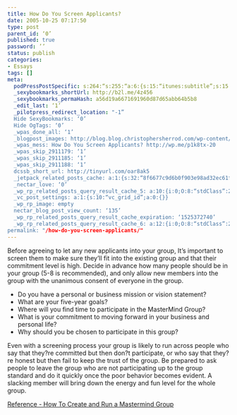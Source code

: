```yaml
---
title: How Do You Screen Applicants?
date: 2005-10-25 07:17:50
type: post
parent_id: ‘0’
published: true
password: ’’
status: publish
categories:
- Essays
tags: []
meta:
  podPressPostSpecific: s:264:“s:255:“a:6:{s:15:“itunes:subtitle”;s:15:”##PostExcerpt##”;s:14:“itunes:summary”;s:15:"##PostExcerpt##";s:15:“itunes:keywords”;s:17:"##WordPressCats##";s:13:“itunes:author”;s:10:"##Global##";s:15:“itunes:explicit”;s:7:“Default”;s:12:“itunes:block”;s:7:“Default”;}";";
  _sexybookmarks_shortUrl: http://b2l.me/4z456
  _sexybookmarks_permaHash: a56d19a6671691960d87d65abb64b5b8
  _edit_last: ‘1’
  _pilotpress_redirect_location: "-1”
  Hide SexyBookmarks: ‘0’
  Hide OgTags: ‘0’
  _wpas_done_all: ‘1’
  _blogpost_images: http://blog.blog.christophersherrod.com/wp-content/uploads/images/video1.jpg
  _wpas_mess: How Do You Screen Applicants? http://wp.me/p1k8tx-20
  _wpas_skip_2911179: ‘1’
  _wpas_skip_2911185: ‘1’
  _wpas_skip_2911188: ‘1’
  dcssb_short_url: http://tinyurl.com/oar8ak5
  _jetpack_related_posts_cache: a:1:{s:32:“8f6677c9d6b0f903e98ad32ec61f8deb”;a:2:{s:7:“expires”;i:1487166425;s:7:“payload”;a:3:{i:0;a:1:{s:2:“id”;i:125;}i:1;a:1:{s:2:“id”;i:605;}i:2;a:1:{s:2:“id”;i:2078;}}}}
  _nectar_love: ‘0’
  _wp_rp_related_posts_query_result_cache_5: a:10:{i:0;O:8:“stdClass”:2:{s:7:“post_id”;s:3:“125”;s:5:“score”;s:18:“37.972923203090886”;}i:1;O:8:“stdClass”:2:{s:7:“post_id”;s:3:“130”;s:5:“score”;s:17:“36.06671379309714”;}i:2;O:8:“stdClass”:2:{s:7:“post_id”;s:3:“119”;s:5:“score”;s:17:“36.06671379309714”;}i:3;O:8:“stdClass”:2:{s:7:“post_id”;s:2:“20”;s:5:“score”;s:17:“30.81255151600825”;}i:4;O:8:“stdClass”:2:{s:7:“post_id”;s:3:“123”;s:5:“score”;s:18:“29.983466864381256”;}i:5;O:8:“stdClass”:2:{s:7:“post_id”;s:3:“120”;s:5:“score”;s:17:“24.72930458729236”;}i:6;O:8:“stdClass”:2:{s:7:“post_id”;s:2:“44”;s:5:“score”;s:18:“15.440843193182936”;}i:7;O:8:“stdClass”:2:{s:7:“post_id”;s:2:“15”;s:5:“score”;s:18:“11.337409205804782”;}i:8;O:8:“stdClass”:2:{s:7:“post_id”;s:4:“2283”;s:5:“score”;s:17:“8.588772865730721”;}i:9;O:8:“stdClass”:2:{s:7:“post_id”;s:4:“6806”;s:5:“score”;s:17:“8.546666048202527”;}}
  _vc_post_settings: a:1:{s:10:“vc_grid_id”;a:0:{}}
  _wp_rp_image: empty
  nectar_blog_post_view_count: ‘135’
  _wp_rp_related_posts_query_result_cache_expiration: ‘1525372740’
  _wp_rp_related_posts_query_result_cache_6: a:12:{i:0;O:8:“stdClass”:2:{s:7:“post_id”;s:3:“577”;s:5:“score”;s:16:“59.0275591373165”;}i:1;O:8:“stdClass”:2:{s:7:“post_id”;s:4:“1211”;s:5:“score”;s:17:“59.00385601213847”;}i:2;O:8:“stdClass”:2:{s:7:“post_id”;s:3:“404”;s:5:“score”;s:17:“56.79555107449301”;}i:3;O:8:“stdClass”:2:{s:7:“post_id”;s:3:“320”;s:5:“score”;s:18:“53.955159248570375”;}i:4;O:8:“stdClass”:2:{s:7:“post_id”;s:3:“605”;s:5:“score”;s:17:“51.74685431092492”;}i:5;O:8:“stdClass”:2:{s:7:“post_id”;s:3:“602”;s:5:“score”;s:17:“51.74685431092492”;}i:6;O:8:“stdClass”:2:{s:7:“post_id”;s:3:“312”;s:5:“score”;s:17:“51.74685431092492”;}i:7;O:8:“stdClass”:2:{s:7:“post_id”;s:3:“282”;s:5:“score”;s:17:“51.74685431092492”;}i:8;O:8:“stdClass”:2:{s:7:“post_id”;s:3:“189”;s:5:“score”;s:17:“51.74685431092492”;}i:9;O:8:“stdClass”:2:{s:7:“post_id”;s:3:“130”;s:5:“score”;s:17:“51.74685431092492”;}i:10;O:8:“stdClass”:2:{s:7:“post_id”;s:3:“119”;s:5:“score”;s:17:“51.74685431092492”;}i:11;O:8:“stdClass”:2:{s:7:“post_id”;s:4:“4806”;s:5:“score”;s:17:“47.77859158676782”;}}
permalink: "/how-do-you-screen-applicants/"
---
```

<p>Before agreeing to let any new applicants into your group, It’s important to screen them to make sure they’ll fit into the existing group and that their commitment level is high.  Decide in advance how many people should be in your group (5-8 is recommended), and only allow new members into the group with the unanimous consent of everyone in the group.</p>
<ul>
<li>Do you have a personal or business mission or vision statement?</li>
<li>What are your five-year goals?</li>
<li>Where will you find time to participate in the MasterMind Group?</li>
<li>What is your commitment to moving forward in your business and personal life?</li>
<li>Why should you be chosen to participate in this group?</li>
</ul>
<p>Even with a screening process your group is likely to run across people who say that they?re committed but then don?t participate, or who say that they?re honest but then fail to keep the trust of the group.  Be prepared to ask people to leave the group who are not participating up to the group standard and do it quickly once the poor behavior becomes evident.  A slacking member will bring down the energy and fun level for the whole group.</p>
<p><a href="http://www.passionforbusiness.com/articles/mastermind-group.htm" rel="nofollow">Reference - How To Create and Run a Mastermind Group</a></p>
